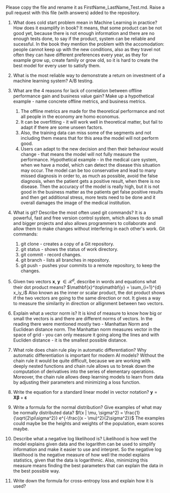 Please copy the file and rename it as FirstName_LastName_Test.md. Raise a pull request with this file (with answers) added to the repository. 

1. What does cold start problem mean in Machine Learning in practice? How does it examplify in book?
It means, that some product can be not good yet, because there is not enough information and there are no enough tests done, to say if the product, system can be reliable and sucessful. In the book they mention the problem with the accomodation: people cannot keep up with the new conditions, also as they travel not often they can have different preferences every year, as they for example grow up, create family or grow old, so it is hard to create the best model for every user to satisfy them. 

2. What is the most reliable way to demonstrate a return on investment of a machine learning system?
A/B testing.

3. What are the 4 reasons for lack of correlation between offline performance gain and business value gain? Make up a hypothetical example - name concrete offline metrics, and business metrics. 
    1. The offline metrics are made for the theoretical performance and not all people in the economy are homo economus. 
    2. It can be overfitting - it will work well in theoretical matter, but fail to adapt if there are some unseen factors. 
    3. Also, the training data can miss some of the segments and not including them means that for this area the model will not perform good.
    4. Users can adapt to the new decision and then their behaviour would change - that means the model will not fully measure the performance.
Hypothetical example - in the medical care system, when we have a model, which can detect the disease this situation may occur. The model can be too conservative and lead to many missed diagnosis in order to, as much as possible, avoid the false diagnosis, when the patient gets a positive result, when there is no disease. Then the accuracy of the model is really high, but it is not good in the business matter as the patients get false positive results and then get additional stress, more tests need to be done and it overall damages the image of the medical institution. 

4. What is git? Describe the most often used git commands?
It is a powerful, fast and free version control system, which allows to do small and bigger projects and also allows programmers to collaborate and allow them to make changes without interfering in each other's work. 
Git commands:
    1. git clone - creates a copy of a Git repository.
    2. git status - shows the status of work directory.
    3. git commit - record changes.
    4. git branch - lists all branches in repository.
    5. git push - pushes your commits to a remote repository, to keep the changes.

5. Given two vectors $\mathbf{x}$, $\mathbf{y}$ $\in \mathcal{R}^{d}$, describe in words and equations what their dot product means?
$\mathbf{x}^\top\mathbf{y} = \sum_{i=1}^{d} x_iy_i$
Also known as the inner or scalar product, the dot product shows if the two vectors are going to the same direction or not. It gives a way to measure the similarity in direction or allignment between two vectors. 

6. Explain what a vector norm is?
It is kind of measure to know how big or small the vectors is and there are different norms of vectors. In the reading there were mentioned mostly two - Manhattan Norm and Euclidean distance norm. The Manhattan norm measures vector in the space of grid - you can only measure it going along the lines and with Eucliden distance - it is the smallest possible distance. 

7. What role does chain rule play in automatic differentiation? Why automatic differentiation is important for modern AI
models?
Without the chain rule it would be quite difficult, because we are working with deeply nested functions and chain rule allows us to break down the computation of derivatives into the series of elementary operations. Moreover, the chain rule allows deep learning models to learn from data by adjusting their parameters and minimizing a loss function.

8. Write the equation for a standard linear model in vector notation?
$\mathbf{y} = \mathbf{X}\mathbf{\beta} + \mathbf{\varepsilon}$

9. Write a formula for the normal distribution? Give examples of what may be normally distributed data? 
$f(x | \mu, \sigma^2) = \frac{1}{\sqrt{2\pi\sigma^2}} e^{-\frac{(x - \mu)^2}{2\sigma^2}}$
The examples could maybe be the heights and weights of the population, exam scores maybe. 

10. Describe what a negative log likelihood is?
Likelihood is how well the model explains given data and the logarithm can be used to simplify information and make it easier to use and interpret. So the negative log likelihood is the negative measure of how well the model explains statistics, given that the data is logarithmic. Also, minimizing this measure means finding the best parameters that can explain the data in the best possible way. 

11. Write down the formula for cross-entropy loss and explain how it is used?
